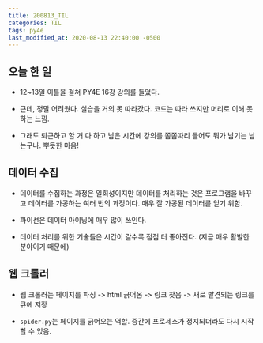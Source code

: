```yaml
---
title: 200813_TIL
categories: TIL
tags: py4e
last_modified_at: 2020-08-13 22:40:00 -0500
---
```


## 오늘 한 일

* 12~13일 이틀을 걸쳐 PY4E 16강 강의를 들었다.

* 근데, 정말 어려웠다. 실습을 거의 못 따라갔다. 코드는 따라 쓰지만 머리로 이해 못하는 느낌.

* 그래도 퇴근하고 할 거 다 하고 남은 시간에 강의를 쫌쫌따리 들어도 뭐가 남기는 남는구나. 뿌듯한 마음!

## 데이터 수집

* 데이터를 수집하는 과정은 일회성이지만 데이터를 처리하는 것은 프로그램을 바꾸고 데이터를 가공하는 여러 번의 과정이다. 매우 잘 가공된 데이터를 얻기 위함.

* 파이선은 데이터 마이닝에 매우 많이 쓰인다.

* 데이터 처리를 위한 기술들은 시간이 갈수록 점점 더 좋아진다. (지금 매우 활발한 분야이기 때문에)

## 웹 크롤러

* 웹 크롤러는 페이지를 파싱 -> html 긁어옴 -> 링크 찾음 -> 새로 발견되는 링크를 큐에 저장

* `spider.py`는 페이지를 긁어오는 역할. 중간에 프로세스가 정지되더라도 다시 시작할 수 있음.
